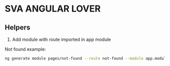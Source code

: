 # SVA ANGULAR LOVER

## Helpers

1. Add module with route imported in app module

Not found example:

```bash
ng generate module pages/not-found --route not-found --module app.module
```
